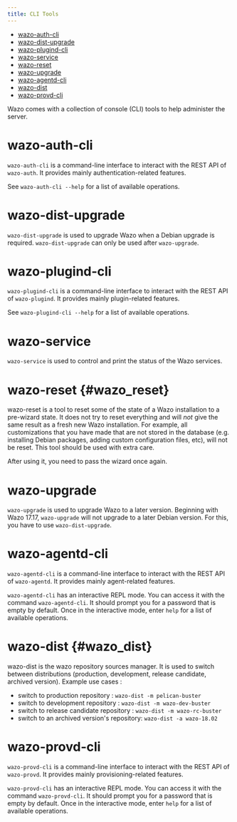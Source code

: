 ```yaml
---
title: CLI Tools
---
```


-   [wazo-auth-cli](#wazo-auth-cli)
-   [wazo-dist-upgrade](#wazo-dist-upgrade)
-   [wazo-plugind-cli](#wazo-plugind-cli)
-   [wazo-service](#wazo-service)
-   [wazo-reset](#wazo_reset)
-   [wazo-upgrade](#wazo-upgrade)
-   [wazo-agentd-cli](#wazo-agentd-cli)
-   [wazo-dist](#wazo_dist)
-   [wazo-provd-cli](#wazo-provd-cli)

Wazo comes with a collection of console (CLI) tools to help administer
the server.

wazo-auth-cli
=============

`wazo-auth-cli` is a command-line interface to interact with the REST
API of `wazo-auth`. It provides mainly authentication-related features.

See `wazo-auth-cli --help` for a list of available operations.

wazo-dist-upgrade
=================

`wazo-dist-upgrade` is used to upgrade Wazo when a Debian upgrade is
required. `wazo-dist-upgrade` can only be used after `wazo-upgrade`.

wazo-plugind-cli
================

`wazo-plugind-cli` is a command-line interface to interact with the REST
API of `wazo-plugind`. It provides mainly plugin-related features.

See `wazo-plugind-cli --help` for a list of available operations.

wazo-service
============

`wazo-service` is used to control and print the status of the Wazo
services.

wazo-reset {#wazo_reset}
==========

wazo-reset is a tool to reset some of the state of a Wazo installation
to a pre-wizard state. It does not try to reset everything and will
*not* give the same result as a fresh new Wazo installation. For
example, all customizations that you have made that are not stored in
the database (e.g. installing Debian packages, adding custom
configuration files, etc), will not be reset. This tool should be used
with extra care.

After using it, you need to pass the wizard once again.

wazo-upgrade
============

`wazo-upgrade` is used to upgrade Wazo to a later version. Beginning
with Wazo 17.17, `wazo-upgrade` will not upgrade to a later Debian
version. For this, you have to use `wazo-dist-upgrade`.

wazo-agentd-cli
===============

`wazo-agentd-cli` is a command-line interface to interact with the REST
API of `wazo-agentd`. It provides mainly agent-related features.

`wazo-agentd-cli` has an interactive REPL mode. You can access it with
the command `wazo-agentd-cli`. It should prompt you for a password that
is empty by default. Once in the interactive mode, enter `help` for a
list of available operations.

wazo-dist {#wazo_dist}
=========

wazo-dist is the wazo repository sources manager. It is used to switch
between distributions (production, development, release candidate,
archived version). Example use cases :

-   switch to production repository : `wazo-dist -m pelican-buster`
-   switch to development repository : `wazo-dist -m wazo-dev-buster`
-   switch to release candidate repository :
    `wazo-dist -m wazo-rc-buster`
-   switch to an archived version\'s repository:
    `wazo-dist -a wazo-18.02`

wazo-provd-cli
==============

`wazo-provd-cli` is a command-line interface to interact with the REST
API of `wazo-provd`. It provides mainly provisioning-related features.

`wazo-provd-cli` has an interactive REPL mode. You can access it with
the command `wazo-provd-cli`. It should prompt you for a password that
is empty by default. Once in the interactive mode, enter `help` for a
list of available operations.
